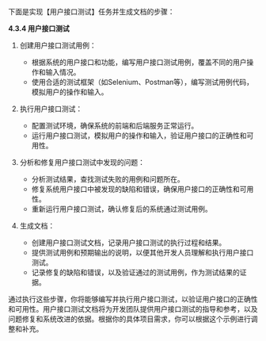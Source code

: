 下面是实现【用户接口测试】任务并生成文档的步骤：

**4.3.4 用户接口测试**

1. 创建用户接口测试用例：

   - 根据系统的用户接口和功能，编写用户接口测试用例，覆盖不同的用户操作和输入情况。
   - 使用合适的测试框架（如Selenium、Postman等），编写测试用例代码，模拟用户的操作和输入。

2. 执行用户接口测试：

   - 配置测试环境，确保系统的前端和后端服务正常运行。
   - 运行用户接口测试，模拟用户的操作和输入，验证用户接口的正确性和可用性。

3. 分析和修复用户接口测试中发现的问题：

   - 分析测试结果，查找测试失败的用例和问题所在。
   - 修复系统用户接口中被发现的缺陷和错误，确保用户接口的正确性和可用性。
   - 重新运行用户接口测试，确认修复后的系统通过测试用例。

4. 生成文档：

   - 创建用户接口测试文档，记录用户接口测试的执行过程和结果。
   - 提供测试用例和预期输出的说明，以便其他开发人员理解和执行用户接口测试。
   - 记录修复的缺陷和错误，以及验证通过的测试用例，作为测试结果的证据。

通过执行这些步骤，你将能够编写并执行用户接口测试，以验证用户接口的正确性和可用性。用户接口测试文档将为开发团队提供用户接口测试的指导和参考，以及问题修复和系统改进的依据。根据你的具体项目需求，你可以根据这个示例进行调整和补充。
